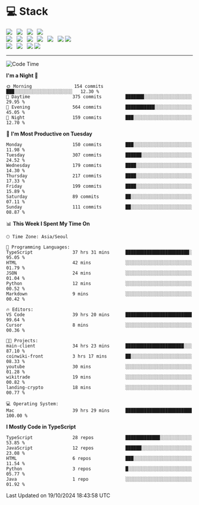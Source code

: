 <h1>💻 Stack</h1>
<div>
 <!-- badge : https://shields.io/ -->
 <!-- icon : https://simpleicons.org/?q=Get -->
 <img src="https://img.shields.io/badge/HTML5-e74c3c?style=flat-square&logo=HTML5&logoColor=white"/> &nbsp 
 <img src="https://img.shields.io/badge/CSS3-0A84FF?style=flat-square&logo=CSS3&logoColor=white"/> &nbsp 
 <img src="https://img.shields.io/badge/JavaScript-FFCD11?style=flat-square&logo=JavaScript&logoColor=white"/> &nbsp 
 <img src="https://img.shields.io/badge/TypeScript-3075C0?style=flat-square&logo=TypeScript&logoColor=white"/>
 <br/>
 <img src="https://img.shields.io/badge/Next-000000?style=flat-square&logo=nextdotjs&logoColor=white"/> &nbsp 
 <img src="https://img.shields.io/badge/React-00BCF6?style=flat-square&logo=React&logoColor=white"/> &nbsp 
 <img src="https://img.shields.io/badge/Redux-764ABC?style=flat-square&logo=Redux&logoColor=white"/> &nbsp
 <img src="https://img.shields.io/badge/Recoil-3578E5?style=flat-square&logo=recoil&logoColor=white"/> &nbsp
 <img src="https://img.shields.io/badge/React-Query-FF4154?style=flat-square&logo=reactquery&logoColor=white"/> &nbsp 
 <img src="https://img.shields.io/badge/styled%2Dcomponents-DB7093?style=flat-square&logo=styled%2Dcomponents&logoColor=white"/>
 <img src="https://img.shields.io/badge/CSS Modules-000000?style=flat-square&logo=CSS Modules&logoColor=white"/> &nbsp 
 <br/>
 <img src="https://img.shields.io/badge/Node-339933?style=flat-square&logo=Node.js&logoColor=white"/> &nbsp 
 <img src="https://img.shields.io/badge/Express-000000?style=flat-square&logo=Express&logoColor=white"/> &nbsp 
 <img src="https://img.shields.io/badge/MongoDB-47A248?style=flat-square&logo=MongoDB&logoColor=white"/>
 <img src="https://img.shields.io/badge/MariaDB-003545?style=flat-square&logo=mariadb&logoColor=white"/>
</div>

<hr>

<!--START_SECTION:waka-->
![Code Time](http://img.shields.io/badge/Code%20Time-1%2C452%20hrs%2043%20mins-blue)

**I'm a Night 🦉** 

```text
🌞 Morning                154 commits         ███░░░░░░░░░░░░░░░░░░░░░░   12.30 % 
🌆 Daytime                375 commits         ███████░░░░░░░░░░░░░░░░░░   29.95 % 
🌃 Evening                564 commits         ███████████░░░░░░░░░░░░░░   45.05 % 
🌙 Night                  159 commits         ███░░░░░░░░░░░░░░░░░░░░░░   12.70 % 
```
📅 **I'm Most Productive on Tuesday** 

```text
Monday                   150 commits         ███░░░░░░░░░░░░░░░░░░░░░░   11.98 % 
Tuesday                  307 commits         ██████░░░░░░░░░░░░░░░░░░░   24.52 % 
Wednesday                179 commits         ████░░░░░░░░░░░░░░░░░░░░░   14.30 % 
Thursday                 217 commits         ████░░░░░░░░░░░░░░░░░░░░░   17.33 % 
Friday                   199 commits         ████░░░░░░░░░░░░░░░░░░░░░   15.89 % 
Saturday                 89 commits          ██░░░░░░░░░░░░░░░░░░░░░░░   07.11 % 
Sunday                   111 commits         ██░░░░░░░░░░░░░░░░░░░░░░░   08.87 % 
```


📊 **This Week I Spent My Time On** 

```text
🕑︎ Time Zone: Asia/Seoul

💬 Programming Languages: 
TypeScript               37 hrs 31 mins      ████████████████████████░   95.05 % 
HTML                     42 mins             ░░░░░░░░░░░░░░░░░░░░░░░░░   01.79 % 
JSON                     24 mins             ░░░░░░░░░░░░░░░░░░░░░░░░░   01.04 % 
Python                   12 mins             ░░░░░░░░░░░░░░░░░░░░░░░░░   00.52 % 
Markdown                 9 mins              ░░░░░░░░░░░░░░░░░░░░░░░░░   00.42 % 

🔥 Editors: 
VS Code                  39 hrs 20 mins      █████████████████████████   99.64 % 
Cursor                   8 mins              ░░░░░░░░░░░░░░░░░░░░░░░░░   00.36 % 

🐱‍💻 Projects: 
main-client              34 hrs 23 mins      ██████████████████████░░░   87.10 % 
coinwiki-front           3 hrs 17 mins       ██░░░░░░░░░░░░░░░░░░░░░░░   08.33 % 
youtube                  30 mins             ░░░░░░░░░░░░░░░░░░░░░░░░░   01.28 % 
wikitrade                19 mins             ░░░░░░░░░░░░░░░░░░░░░░░░░   00.82 % 
landing-crypto           18 mins             ░░░░░░░░░░░░░░░░░░░░░░░░░   00.77 % 

💻 Operating System: 
Mac                      39 hrs 29 mins      █████████████████████████   100.00 % 
```

**I Mostly Code in TypeScript** 

```text
TypeScript               28 repos            █████████████░░░░░░░░░░░░   53.85 % 
JavaScript               12 repos            ██████░░░░░░░░░░░░░░░░░░░   23.08 % 
HTML                     6 repos             ███░░░░░░░░░░░░░░░░░░░░░░   11.54 % 
Python                   3 repos             █░░░░░░░░░░░░░░░░░░░░░░░░   05.77 % 
Java                     1 repo              ░░░░░░░░░░░░░░░░░░░░░░░░░   01.92 % 
```




 Last Updated on 19/10/2024 18:43:58 UTC
<!--END_SECTION:waka-->
